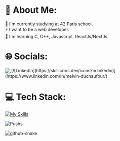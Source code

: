 # 💫 About Me:
🔭 I'm currently studying at 42 Paris school.<br>
⚡ I want to be a web developer.<br>
🌱 I'm learning C, C++, Javascript. ReactJs/NextJs


# 🌐 Socials:
<a href="https://www.instagram.com/_melviin.dch/">
  <img align="center" src="https://skillicons.dev/icons?i=instagram"/>
</a>
  [![LinkedIn](https://skillicons.dev/icons?i=linkedin)](https://www.linkedin.com/in/melvin-duchaufour/)
</p>

# 💻 Tech Stack:
[![My Skills](https://skillicons.dev/icons?i=space,js,html,css,c,cpp,nextjs,react,github,tailwind,php,bash,mysql,symfony,space)](https://skillicons.dev)
<br>

![Pushs](https://quotes-github-readme.vercel.app/api?type=horizontal&theme=dark)</br>

<picture>
  <source media="(prefers-color-scheme: dark)" srcset="github-user-contribution.svg" />
  <img alt="github-snake" src="github-snake.svg" />
</picture>

